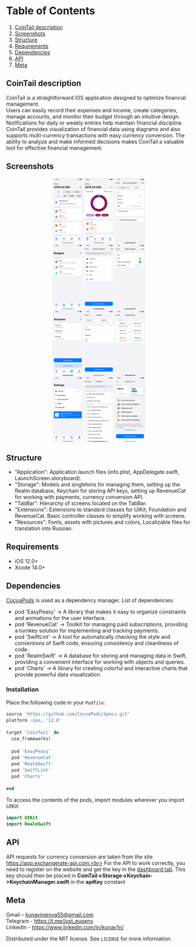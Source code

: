 # Table of Contents
1. [CoinTail description](#cointail-description)
2. [Screenshots](#screenshots)
3. [Structure](#structure)
4. [Requirements](#requirements)
5. [Dependencies](#dependencies)
6. [API](#api)
7. [Meta](#meta)

## CoinTail description
<p>CoinTail is a straightforward iOS application designed to optimize financial management.<br> 
Users can easily record their expenses and income, create categories, manage accounts, and monitor their budget through an intuitive design. Notifications for daily or weekly entries help maintain financial discipline.<br> 
CoinTail provides visualization of financial data using diagrams and also supports multi-currency transactions with easy currency conversion. The ability to analyze and make informed decisions makes CoinTail a valuable tool for effective financial management.</p>

## Screenshots
<img src="images/main.png" alt="Main menu" width="50%" style="display:block; margin:0 auto;">
<img src="images/budgets.png" alt="Budgets and categories" width="50%" style="display:block; margin:0 auto;">
<img src="images/accounts.png" alt="Accounts and transfer money" width="50%" style="display:block; margin:0 auto;">
<img src="images/settings.png" alt="Settings and payment screen" width="50%" style="display:block; margin:0 auto;">

## Structure 
* "Application": Application launch files (info.plist, AppDelegate.swift, LaunchScreen.storyboard).
* "Storage": Models and singletons for managing them, setting up the Realm database, Keychain for storing API keys, setting up RevenueCat for working with payments, currency conversion API.
* "TabBar": Hierarchy of screens located on the TabBar. 
* "Extensions": Extensions to standard classes for UIKit, Foundation and RevenueCat. Basic controller classes to simplify working with screens.
* "Resources": Fonts, assets with pictures and colors, Localizable files for translation into Russian.
  
## Requirements
- iOS 12.0+
- Xcode 14.0+

## Dependencies
[CocoaPods](https://cocoapods.org) is used as a dependency manager.
List of dependencies: 
* pod 'EasyPeasy' -> A library that makes it easy to organize constraints and animations for the user interface.
* pod 'RevenueCat' -> Toolkit for managing paid subscriptions, providing a turnkey solution for implementing and tracking payments.
* pod 'SwiftLint' -> A tool for automatically checking the style and conventions of Swift code, ensuring consistency and cleanliness of code.
* pod 'RealmSwift' -> A database for storing and managing data in Swift, providing a convenient interface for working with objects and queries.
* pod 'Charts' -> A library for creating colorful and interactive charts that provide powerful data visualization.

### Installation
Place the following code in your `Podfile`:
```ruby
source 'https://github.com/CocoaPods/Specs.git'
platform :ios, '12.0'

target 'CoinTail' do
  use_frameworks!

  pod 'EasyPeasy'
  pod 'RevenueCat'
  pod 'RealmSwift'
  pod 'SwiftLint'
  pod 'Charts'

end
```

To access the contents of the pods, import modules wherever you import UIKit:

``` swift
import UIKit
import RealmSwift
```

## API 
API requests for currency conversion are taken from the site https://app.exchangerate-api.com.<br>
For the API to work correctly, you need to register on the website and get the key in the [dashboard tab](https://app.exchangerate-api.com/dashboard). This key should then be placed in <b>CoinTail->Storage->Keychain->KeychainManager.swift</b> in the <b>apiKey</b> constant

## Meta
Gmail – kunavinjenya55@gmail.com<br>
Telegram - https://t.me/just_eugeny<br>
LinkedIn - https://www.linkedin.com/in/kunav1n/

Distributed under the MIT license. See ``LICENSE`` for more information.
